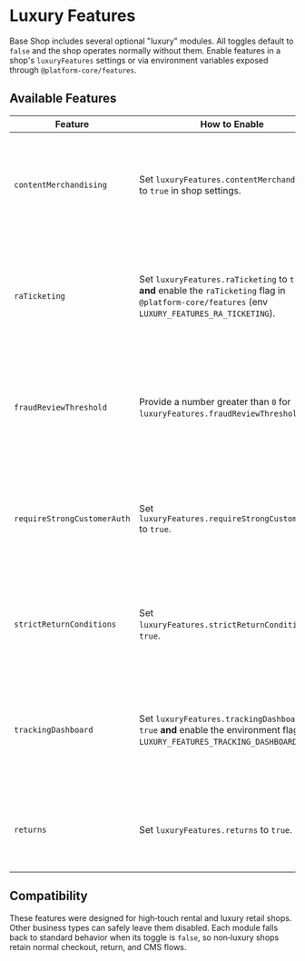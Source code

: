 # Luxury Features

Base Shop includes several optional "luxury" modules. All toggles default to `false`
and the shop operates normally without them. Enable features in a shop's
`luxuryFeatures` settings or via environment variables exposed through
`@platform-core/features`.

## Available Features

| Feature | How to Enable | Notes |
| ------- | ------------- | ----- |
| `contentMerchandising` | Set `luxuryFeatures.contentMerchandising` to `true` in shop settings. | Requires the Editorial Blog to be enabled. Has no effect for shops that do not publish content. |
| `raTicketing` | Set `luxuryFeatures.raTicketing` to `true` **and** enable the `raTicketing` flag in `@platform-core/features` (env `LUXURY_FEATURES_RA_TICKETING`). | Adds Return Authorization dashboard in the CMS. Shops that do not process returns should keep this disabled. |
| `fraudReviewThreshold` | Provide a number greater than `0` for `luxuryFeatures.fraudReviewThreshold`. | Used in the Stripe webhook to trigger manual review; ignored for non‑Stripe flows. |
| `requireStrongCustomerAuth` | Set `luxuryFeatures.requireStrongCustomerAuth` to `true`. | Forces 3‑D Secure on qualifying Stripe checkouts. Irrelevant when using other payment providers. |
| `strictReturnConditions` | Set `luxuryFeatures.strictReturnConditions` to `true`. | The return request API rejects worn or tagless items. Not needed for buy‑only shops. |
| `trackingDashboard` | Set `luxuryFeatures.trackingDashboard` to `true` **and** enable the environment flag `LUXURY_FEATURES_TRACKING_DASHBOARD`. | Provides shipment and return tracking dashboards. Disable for businesses without shipment tracking. |
| `returns` | Set `luxuryFeatures.returns` to `true`. | Enables customer return requests, label generation, and tracking. |

## Compatibility

These features were designed for high‑touch rental and luxury retail shops.
Other business types can safely leave them disabled. Each module falls back to
standard behavior when its toggle is `false`, so non‑luxury shops retain normal
checkout, return, and CMS flows.

